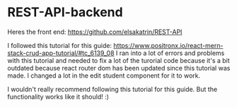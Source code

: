 # REST-API-backend
Heres the front end: https://github.com/elsakatrin/REST-API

I followed this tutorial for this guide: https://www.positronx.io/react-mern-stack-crud-app-tutorial/#tc_6139_08
I ran into a lot of errors and problems with this tutorial and needed to fix a lot of the turorial code because it's a bit outdated because react router dom has been updated since this tutorial was made. I changed  a lot in the edit student component for it to work.

I wouldn't really recommend following this tutorial for this guide. But the functionality works like it should! :) 
